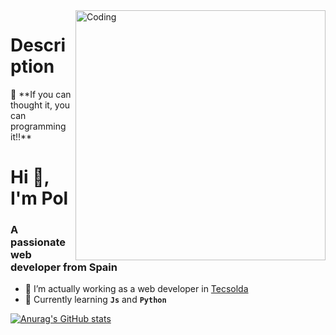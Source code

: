 <img align="right" alt="Coding" width="400" src="https://cdnb.artstation.com/p/assets/images/images/047/080/829/original/hayder-baker-pixel-study.gif?1646716831">

# Description

<aside>
🧠 **If you can thought it, you can programming it!!**

</aside>

# ****Hi 👋, I'm Pol****

### **A passionate web developer from Spain**

- 🔭 I’m actually working as a web developer in [Tecsolda](https://tecsolda.com/)
- 🌱 Currently learning **`Js`** and **`Python`**

[![Anurag's GitHub stats](https://github-readme-stats.vercel.app/api?username=doplax&theme=synthwave)](https://github.com/anuraghazra/github-readme-stats)
